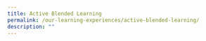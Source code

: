 ```yaml
---
title: Active Blended Learning
permalink: /our-learning-experiences/active-blended-learning/
description: ""
---
```

